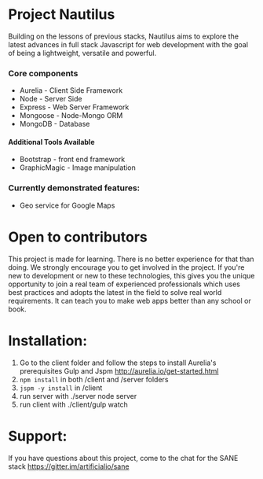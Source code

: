 
Project Nautilus
==========================
Building on the lessons of previous stacks, Nautilus aims to explore the latest advances in full stack Javascript  for web development with the goal of being a lightweight, versatile and powerful.

### Core components
+ Aurelia - Client Side Framework
+ Node - Server Side
+ Express - Web Server Framework
+ Mongoose - Node-Mongo ORM
+ MongoDB - Database

#### Additional Tools Available
+ Bootstrap - front end framework
+ GraphicMagic - Image manipulation

### Currently demonstrated features:
 - Geo service for Google Maps

Open to contributors
==========================
This project is made for learning. There is no better experience for that than doing. We strongly encourage you to get involved in the project. If you're new to development or new to these technologies, this gives you the unique opportunity to join a real team of experienced professionals which uses best practices and adopts the latest in the field to solve real world requirements. It can teach you to make web apps better than any school or book. 

Installation:
==========================
1. Go to the client folder and follow the steps to install Aurelia's prerequisites Gulp and Jspm http://aurelia.io/get-started.html
2. `npm install` in both /client and /server folders
3. `jspm -y install` in /client
4. run server with ./server node server
5. run client with ./client/gulp watch

Support:
==========================
If you have questions about this project, come to the chat for the SANE stack https://gitter.im/artificialio/sane

[gitter-badge-url]: https://gitter.im/artificialio/sane?utm_source=badge&utm_medium=badge&utm_campaign=pr-badge&utm_content=badge

